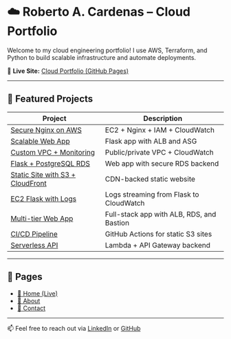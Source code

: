 # ☁️ Roberto A. Cardenas – Cloud Portfolio

Welcome to my cloud engineering portfolio! I use AWS, Terraform, and Python to build scalable infrastructure and automate deployments.

🔗 **Live Site:** [Cloud Portfolio (GitHub Pages)](https://roberto-a-cardenas.github.io/Cloud-Portfolio/)

---

## 🚀 Featured Projects

| Project | Description |
|--------|-------------|
| [Secure Nginx on AWS](https://github.com/Roberto-A-Cardenas/aws-nginx-terraform) | EC2 + Nginx + IAM + CloudWatch |
| [Scalable Web App](https://github.com/Roberto-A-Cardenas/scalable-web-app) | Flask app with ALB and ASG |
| [Custom VPC + Monitoring](https://github.com/Roberto-A-Cardenas/terraform-aws-vpc-ec2-monitoring) | Public/private VPC + CloudWatch |
| [Flask + PostgreSQL RDS](https://github.com/Roberto-A-Cardenas/Rds-Flask-App) | Web app with secure RDS backend |
| [Static Site with S3 + CloudFront](https://github.com/Roberto-A-Cardenas/s3-static-site) | CDN-backed static website |
| [EC2 Flask with Logs](https://github.com/Roberto-A-Cardenas/terraform-ec2-flask-cloudwatch) | Logs streaming from Flask to CloudWatch |
| [Multi-tier Web App](https://github.com/Roberto-A-Cardenas/Multi-tier-webapp) | Full-stack app with ALB, RDS, and Bastion |
| [CI/CD Pipeline](https://github.com/Roberto-A-Cardenas/terraform-ci-cd-s3-pipeline) | GitHub Actions for static S3 sites |
| [Serverless API](https://github.com/Roberto-A-Cardenas/serverless-api-lambda) | Lambda + API Gateway backend |

---

## 📁 Pages

- [🔹 Home (Live)](https://roberto-a-cardenas.github.io/Cloud-Portfolio/)
- [🔹 About](https://roberto-a-cardenas.github.io/Cloud-Portfolio/about.html)
- [🔹 Contact](https://roberto-a-cardenas.github.io/Cloud-Portfolio/contact.html)

---

📫 Feel free to reach out via [LinkedIn](https://www.linkedin.com/in/roberto-cardenas-940a8194/) or [GitHub](https://github.com/Roberto-A-Cardenas)

